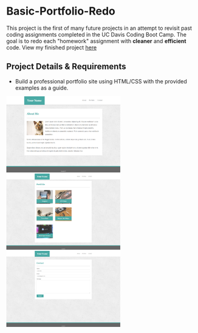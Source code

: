 # Basic-Portfolio-Redo
<p>This project is the first of many future projects in an attempt to revisit past coding assignments completed in the UC Davis Coding Boot Camp. The goal is to redo each "homework" assignment with <strong>cleaner</strong> and <strong>efficient</strong> code. View my finished project <a href="https://bksaechao.github.io/Basic-Portfolio-Redo/">here</a></p>

## Project Details & Requirements
<ul>
<li>
Build a professional portfolio site using HTML/CSS with the provided examples as a guide.
</li>
</ul>

<img src="assets/images/portfolio-about-me.png" height="200" width="300" alt="portfolio">
<img src="assets/images/portfolio-gallery.png" height="200" width="300" alt="projects">
<img src="assets/images/portfolio-contact.png" height="200" width="300" alt="contact">